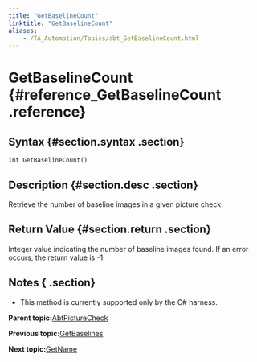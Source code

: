 ```yaml
--- 
title: "GetBaselineCount"
linktitle: "GetBaselineCount"
aliases: 
    - /TA_Automation/Topics/abt_GetBaselineCount.html
---
```

# GetBaselineCount {#reference_GetBaselineCount .reference}

## Syntax {#section.syntax .section}

`int GetBaselineCount()`

## Description {#section.desc .section}

Retrieve the number of baseline images in a given picture check.

## Return Value {#section.return .section}

Integer value indicating the number of baseline images found. If an error occurs, the return value is -1.

## Notes { .section}

-   This method is currently supported only by the C\# harness.

**Parent topic:**[AbtPictureCheck](../../TA_Automation/Topics/abt_AbtPictureCheck.html)

**Previous topic:**[GetBaselines](../../TA_Automation/Topics/abt_GetBaselines.html)

**Next topic:**[GetName](../../TA_Automation/Topics/abt_GetName.html)

